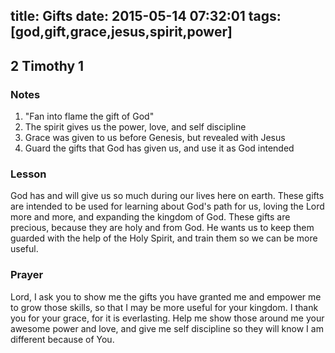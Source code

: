 title: Gifts
date: 2015-05-14 07:32:01
tags: [god,gift,grace,jesus,spirit,power]
---

## 2 Timothy 1

### Notes

1. "Fan into flame the gift of God"
2. The spirit gives us the power, love, and self discipline
3. Grace was given to us before Genesis, but revealed with Jesus
4. Guard the gifts that God has given us, and use it as God intended

### Lesson

God has and will give us so much during our lives here on earth. These gifts are intended to be used for learning about God's path for us, loving the Lord more and more, and expanding the kingdom of God. These gifts are precious, because they are holy and from God. He wants us to keep them guarded with the help of the Holy Spirit, and train them so we can be more useful.  

### Prayer

Lord, I ask you to show me the gifts you have granted me and empower me to grow those skills, so that I may be more useful for your kingdom. I thank you for your grace, for it is everlasting. Help me show those around me your awesome power and love, and give me self discipline so they will know I am different because of You.